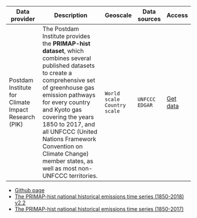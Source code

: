 

Data provider | Description | Geoscale | Data sources | Access |
---|---------|---|---| ---| 
Postdam Institute for Climate Impact Research (PIK) | The Postdam Institute provides the **PRIMAP-hist dataset**, which combines several published datasets to create a comprehensive set of greenhouse gas emission pathways for every country and Kyoto gas covering the years 1850 to 2017, and all UNFCCC (United Nations Framework Convention on Climate Change) member states, as well as most non-UNFCCC territories.| `World scale` <br /> `Country scale`| `UNFCCC` `EDGAR`  |[Get data](https://github.com/JGuetschow/PRIMAP-hist) |

- [Github page](https://github.com/JGuetschow/PRIMAP-hist)
- [The PRIMAP-hist national historical emissions time series (1850-2018) v2.2](https://zenodo.org/record/4479172#.YHHWfugzZPY)
- [The PRIMAP-hist national historical emissions time series (1850-2017)](https://dataservices.gfz-potsdam.de/pik/showshort.php?id=escidoc:4736895)
